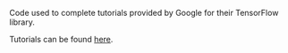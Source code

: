 Code used to complete tutorials provided by Google for their TensorFlow library. 

Tutorials can be found [here](https://www.tensorflow.org/versions/master/tutorials/index.html).
